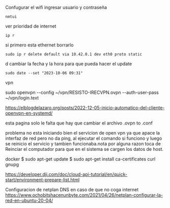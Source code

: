 Confugurar el wifi ingresar usuario y contraseña

    nmtui

ver prioridad de internet

    ip r

si primero esta ethernet borrarlo

    sudo ip r delete default via 10.42.0.1 dev eth0 proto static

d
cambiar la fecha y la hora para que pueda hacer el update

    sudo date --set "2023-10-06 09:31"

vpn

sudo openvpn --config ~/vpn/RESISTO-IRECVPN.ovpn --auth-user-pass ~/vpn/login.text

https://elblogdelazaro.org/posts/2022-12-05-inicio-automatico-del-cliente-openvpn-en-systemd/

esta pagina solo le falta que hay que cambiar el archivo .ovpn to .conf

problema no esta iniciando bien el servicion de open vpn ya que apace la interfaz de red pero no da ping, al ejecutar el comando si funciono y luego se reinicio el servicio y tambien funcionaba.nota por alguna razon toca de Reinciar el computador para que en el sistema se cargen los datos de host.

docker
$ sudo apt-get update
$ sudo apt-get install ca-certificates curl gnupg

https://developer.dji.com/doc/cloud-api-tutorial/en/quick-start/environment-prepare-list.html

Configuracion de netplan DNS en caso de que no coga internet
https://www.ochobitshacenunbyte.com/2021/04/26/netplan-configurar-la-red-en-ubuntu-20-04/
